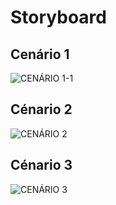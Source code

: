 # Storyboard

## Cenário 1
![CENÁRIO 1-1](https://github.com/user-attachments/assets/96bd6c41-972b-4c48-a8ad-91de6bd3a620)

## Cénario 2
![CENÁRIO 2](https://github.com/user-attachments/assets/4c849b84-5613-40ec-94cd-150e89a15893)

## Cénario 3
![CENÁRIO 3](https://github.com/user-attachments/assets/0a539225-620f-4103-8266-6c8714d0873e)

